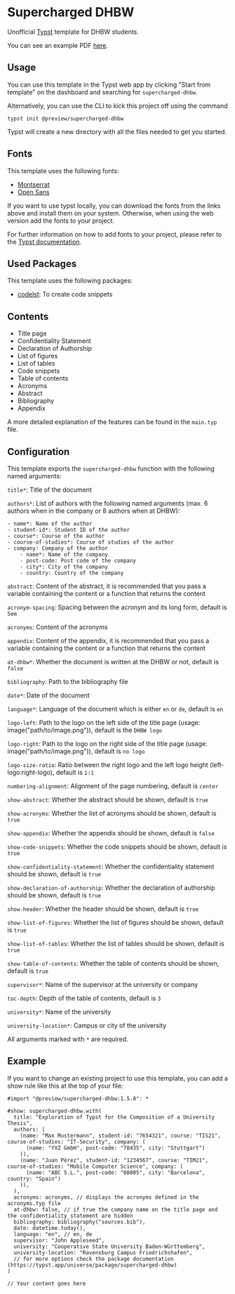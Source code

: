 # Supercharged DHBW

Unofficial [Typst](https://typst.app/) template for DHBW students.

You can see an example PDF [here](https://github.com/DannySeidel/typst-dhbw-template/blob/main/example.pdf).

## Usage

You can use this template in the Typst web app by clicking "Start from template" on the dashboard and searching for `supercharged-dhbw`.

Alternatively, you can use the CLI to kick this project off using the command

```shell
typst init @preview/supercharged-dhbw
```

Typst will create a new directory with all the files needed to get you started.

## Fonts

This template uses the following fonts:
- [Montserrat](https://fonts.google.com/specimen/Montserrat)
- [Open Sans](https://fonts.google.com/specimen/Open+Sans)

If you want to use typst locally, you can download the fonts from the links above and install them on your system.
Otherwise, when using the web version add the fonts to your project.

For further information on how to add fonts to your project, please refer to the [Typst documentation](https://typst.app/docs/reference/text/text/#parameters-font).

## Used Packages

This template uses the following packages:

- [codelst](https://typst.app/universe/package/codelst): To create code snippets

## Contents

- Title page
- Confidentiality Statement
- Declaration of Authorship
- List of figures
- List of tables
- Code snippets
- Table of contents
- Acronyms
- Abstract
- Bibliography
- Appendix

A more detailed explanation of the features can be found in the `main.typ` file.

## Configuration
This template exports the `supercharged-dhbw` function with the following named arguments:

`title*`: Title of the document

`authors*`: List of authors with the following named arguments (max. 6 authors when in the company or 8 authors when at DHBW):
    
    - name*: Name of the author
    - student-id*: Student ID of the author
    - course*: Course of the author
    - course-of-studies*: Course of studies of the author
    - company: Company of the author
        - name*: Name of the company
        - post-code: Post code of the company
        - city*: City of the company
        - country: Country of the company

`abstract`: Content of the abstract, it is recommended that you pass a variable containing the content or a function that returns the content

`acronym-spacing`: Spacing between the acronym and its long form, default is `5em`

`acronyms`: Content of the acronyms

`appendix`: Content of the appendix, it is recommended that you pass a variable containing the content or a function that returns the content

`at-dhbw*`: Whether the document is written at the DHBW or not, default is `false`

`bibliography`: Path to the bibliography file

`date*`: Date of the document

`language*`: Language of the document which is either `en` or `de`, default is `en`

`logo-left`: Path to the logo on the left side of the title page (usage: image("path/to/image.png")), default is the `DHBW logo`

`logo-right`: Path to the logo on the right side of the title page (usage: image("path/to/image.png")), default is `no logo`

`logo-size-ratio`: Ratio between the right logo and the left logo height (left-logo:right-logo), default is `1:1`

`numbering-alignment`: Alignment of the page numbering, default is `center`

`show-abstract`: Whether the abstract should be shown, default is `true`

`show-acronyms`: Whether the list of acronyms should be shown, default is `true`

`show-appendix`: Whether the appendix should be shown, default is `false`

`show-code-snippets`: Whether the code snippets should be shown, default is `true`

`show-confidentiality-statement`: Whether the confidentiality statement should be shown, default is `true`

`show-declaration-of-authorship`: Whether the declaration of authorship should be shown, default is `true`

`show-header`: Whether the header should be shown, default is `true`

`show-list-of-figures`: Whether the list of figures should be shown, default is `true`

`show-list-of-tables`: Whether the list of tables should be shown, default is `true`

`show-table-of-contents`: Whether the table of contents should be shown, default is `true`

`supervisor*`: Name of the supervisor at the university or company

`toc-depth`: Depth of the table of contents, default is `3`

`university*`: Name of the university

`university-location*`: Campus or city of the university

All arguments marked with `*` are required.

## Example

If you want to change an existing project to use this template, you can add a show rule like this at the top of your file:

```typst
#import "@preview/supercharged-dhbw:1.5.0": *

#show: supercharged-dhbw.with(
  title: "Exploration of Typst for the Composition of a University Thesis",
  authors: (
    (name: "Max Mustermann", student-id: "7654321", course: "TIS21", course-of-studies: "IT-Security", company: (
      (name: "YXZ GmbH", post-code: "70435", city: "Stuttgart")
    )),
    (name: "Juan Pérez", student-id: "1234567", course: "TIM21", course-of-studies: "Mobile Computer Science", company: (
      (name: "ABC S.L.", post-code: "08005", city: "Barcelona", country: "Spain")
    )),
  ),
  acronyms: acronyms, // displays the acronyms defined in the acronyms.typ file
  at-dhbw: false, // if true the company name on the title page and the confidentiality statement are hidden
  bibliography: bibliography("sources.bib"),
  date: datetime.today(),
  language: "en", // en, de
  supervisor: "John Appleseed",
  university: "Cooperative State University Baden-Württemberg",
  university-location: "Ravensburg Campus Friedrichshafen",
  // for more options check the package documentation (https://typst.app/universe/package/supercharged-dhbw)
)

// Your content goes here
```